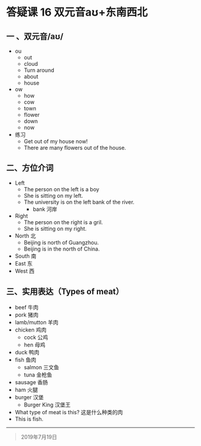 # 答疑课 16 双元音aʊ+东南西北

## 一 、双元音/aʊ/

- ou
  - out
  - cloud
  - Turn around
  - about
  - house
- ow
  - how
  - cow
  - town
  - flower
  - down
  - now
- 练习
  - Get out of my house now!
  - There are many flowers out of the house.

## 二、方位介词

- Left
  - The person on the left is a boy
  - She is sitting on my left.
  - The university is on the left bank of the river.
    - bank  河岸
- Right
  - The person on the right is a gril.
  - She is sitting on my right.
- North 北
  - Beijing is north of Guangzhou.
  - Beijing is in the north of China.
- South 南
- East 东
- West 西

## 三、实用表达（Types of meat）

- beef 牛肉
- pork 猪肉
- lamb/mutton 羊肉
- chicken 鸡肉
  - cock 公鸡
  - hen 母鸡
- duck 鸭肉
- fish 鱼肉
  - salmon 三文鱼
  - tuna 金枪鱼
- sausage 香肠
- ham 火腿
- burger 汉堡
  - Burger King 汉堡王
- What type of meat is this? 这是什么种类的肉
- This is fish.

---

> 2019年7月19日
